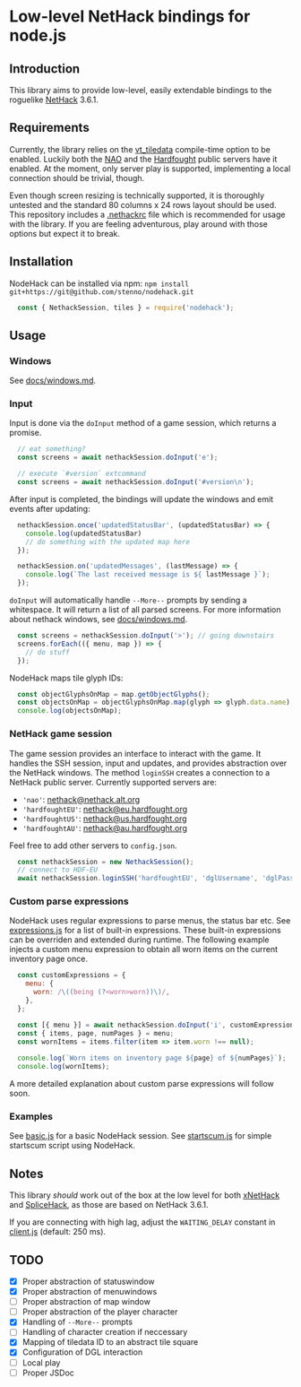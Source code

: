 # Low-level NetHack bindings for node.js

## Introduction

This library aims to provide low-level, easily extendable bindings to the roguelike [NetHack](https://nethack.org) 3.6.1.


## Requirements

Currently, the library relies on the [vt_tiledata](https://nethackwiki.com/wiki/vt_tiledata) compile-time option to be enabled. Luckily both the [NAO](https://nethack.alt.org) and the [Hardfought](https://hardfought.org) public servers have it enabled. At the moment, only server play is supported, implementing a local connection should be trivial, though.

Even though screen resizing is technically supported, it is thoroughly untested and the standard 80 columns x 24 rows layout should be used. This repository includes a [.nethackrc](./.nethackrc) file which is recommended for usage with the library. If you are feeling adventurous, play around with those options but expect it to break.

## Installation

NodeHack can be installed via npm: `npm install git+https://git@github.com/stenno/nodehack.git`

```javascript
  const { NethackSession, tiles } = require('nodehack');
```

## Usage

### Windows

See [docs/windows.md](./docs/windows.md).

### Input

Input is done via the `doInput` method of a game session, which returns a promise.

```javascript
  // eat something?
  const screens = await nethackSession.doInput('e');
```

```javascript
  // execute `#version` extcommand
  const screens = await nethackSession.doInput('#version\n');
```

After input is completed, the bindings will update the windows and emit events after updating:

```javascript
  nethackSession.once('updatedStatusBar', (updatedStatusBar) => {
    console.log(updatedStatusBar)
    // do something with the updated map here
  });
```

```javascript
  nethackSession.on('updatedMessages', (lastMessage) => {
    console.log(`The last received message is ${ lastMessage }`);
  });
```

`doInput` will automatically handle `--More--` prompts by sending a whitespace. It will return a list of all parsed screens. For more information about nethack windows, see [docs/windows.md](./docs/windows.md).

```javascript 
  const screens = nethackSession.doInput('>'); // going downstairs
  screens.forEach(({ menu, map }) => {
    // do stuff
  });
```
NodeHack maps tile glyph IDs:

```javascript
  const objectGlyphsOnMap = map.getObjectGlyphs();
  const objectsOnMap = objectGlyphsOnMap.map(glyph => glyph.data.name);
  console.log(objectsOnMap);
```

### NetHack game session

The game session provides an interface to interact with the game. It handles the SSH session, input and updates, and provides abstraction over the NetHack windows. The method `loginSSH` creates a connection to a NetHack public server. Currently supported servers are:

+ `'nao'`:          nethack@nethack.alt.org
+ `'hardfoughtEU'`: nethack@eu.hardfought.org
+ `'hardfoughtUS'`: nethack@us.hardfought.org
+ `'hardfoughtAU'`: nethack@au.hardfought.org

Feel free to add other servers to `config.json`.

```javascript
  const nethackSession = new NethackSession();
  // connect to HDF-EU
  await nethackSession.loginSSH('hardfoughtEU', 'dglUsername', 'dglPassword');
```

### Custom parse expressions

NodeHack uses regular expressions to parse menus, the status bar etc. See [expressions.js](./expressions.js) for a list of built-in expressions. These built-in expressions can be overriden and extended during runtime. The following example injects a custom menu expression to obtain all worn items on the current inventory page once. 

```javascript
  const customExpressions = {
    menu: {
      worn: /\((being (?<worn>worn))\)/,
    },
  };

  const [{ menu }] = await nethackSession.doInput('i', customExpressions).slice(-1);
  const { items, page, numPages } = menu;
  const wornItems = items.filter(item => item.worn !== null);
  
  console.log(`Worn items on inventory page ${page} of ${numPages}`);
  console.log(wornItems);
```

A more detailed explanation about custom parse expressions will follow soon.

### Examples

See [basic.js](./examples/basic.js) for a basic NodeHack session.
See [startscum.js](./examples/startscum.js) for simple startscum script using NodeHack.

## Notes

This library _should_ work out of the box at the low level for both [xNetHack](https://github.com/copperwater/xNetHack) and [SpliceHack](https://nethackwiki.com/wiki/SpliceHack), as those are based on NetHack 3.6.1.

If you are connecting with high lag, adjust the `WAITING_DELAY` constant in [client.js](./client.js) (default: 250 ms).


## TODO

+ [x] Proper abstraction of statuswindow
+ [x] Proper abstraction of menuwindows
+ [ ] Proper abstraction of map window
+ [ ] Proper abstraction of the player character
+ [x] Handling of `--More--` prompts
+ [ ] Handling of character creation if neccessary
+ [x] Mapping of tiledata ID to an abstract tile square
+ [x] Configuration of DGL interaction
+ [ ] Local play
+ [ ] Proper JSDoc
